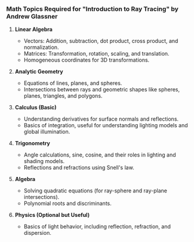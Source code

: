### Math Topics Required for "Introduction to Ray Tracing" by Andrew Glassner

1. **Linear Algebra**
    
    - Vectors: Addition, subtraction, dot product, cross product, and normalization.
    - Matrices: Transformation, rotation, scaling, and translation.
    - Homogeneous coordinates for 3D transformations.
2. **Analytic Geometry**
    
    - Equations of lines, planes, and spheres.
    - Intersections between rays and geometric shapes like spheres, planes, triangles, and polygons.
3. **Calculus (Basic)**
    
    - Understanding derivatives for surface normals and reflections.
    - Basics of integration, useful for understanding lighting models and global illumination.
4. **Trigonometry**
    
    - Angle calculations, sine, cosine, and their roles in lighting and shading models.
    - Reflections and refractions using Snell's law.
5. **Algebra**
    
    - Solving quadratic equations (for ray-sphere and ray-plane intersections).
    - Polynomial roots and discriminants.
6. **Physics (Optional but Useful)**
    
    - Basics of light behavior, including reflection, refraction, and dispersion.